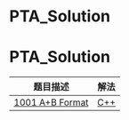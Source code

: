 # PTA_Solution
# PTA_Solution # 
题目描述 | 解法
-------- | ----------
[1001 A+B Format](https://pintia.cn/problem-sets/994805342720868352/problems/994805528788582400) | [C++](https://github.com/XiaoBuL/PTA_Solution/blob/master/1001.cpp)

